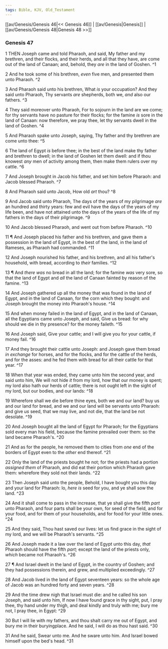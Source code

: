 ```yaml
---
tags: Bible, KJV, Old_Testament
---
```


[[av/Genesis/Genesis 46|<< Genesis 46]] | [[av/Genesis|Genesis]] | [[av/Genesis/Genesis 48|Genesis 48 >>]]

### Genesis 47

1 THEN Joseph came and told Pharaoh, and said, My father and my brethren, and their flocks, and their herds, and all that they have, are come out of the land of Canaan; and, behold, they _are_ in the land of Goshen. ^1

2 And he took some of his brethren, _even_ five men, and presented them unto Pharaoh. ^2

3 And Pharaoh said unto his brethren, What _is_ your occupation? And they said unto Pharaoh, Thy servants _are_ shepherds, both we, _and_ also our fathers. ^3

4 They said moreover unto Pharaoh, For to sojourn in the land are we come; for thy servants have no pasture for their flocks; for the famine _is_ sore in the land of Canaan: now therefore, we pray thee, let thy servants dwell in the land of Goshen. ^4

5 And Pharaoh spake unto Joseph, saying, Thy father and thy brethren are come unto thee: ^5

6 The land of Egypt _is_ before thee; in the best of the land make thy father and brethren to dwell; in the land of Goshen let them dwell: and if thou knowest _any_ men of activity among them, then make them rulers over my cattle. ^6

7 And Joseph brought in Jacob his father, and set him before Pharaoh: and Jacob blessed Pharaoh. ^7

8 And Pharaoh said unto Jacob, How old _art_ thou? ^8

9 And Jacob said unto Pharaoh, The days of the years of my pilgrimage _are_ an hundred and thirty years: few and evil have the days of the years of my life been, and have not attained unto the days of the years of the life of my fathers in the days of their pilgrimage. ^9

10 And Jacob blessed Pharaoh, and went out from before Pharaoh. ^10

11 ¶ And Joseph placed his father and his brethren, and gave them a possession in the land of Egypt, in the best of the land, in the land of Rameses, as Pharaoh had commanded. ^11

12 And Joseph nourished his father, and his brethren, and all his father's household, with bread, according to _their_ families. ^12

13 ¶ And _there_ _was_ no bread in all the land; for the famine _was_ very sore, so that the land of Egypt and _all_ the land of Canaan fainted by reason of the famine. ^13

14 And Joseph gathered up all the money that was found in the land of Egypt, and in the land of Canaan, for the corn which they bought: and Joseph brought the money into Pharaoh's house. ^14

15 And when money failed in the land of Egypt, and in the land of Canaan, all the Egyptians came unto Joseph, and said, Give us bread: for why should we die in thy presence? for the money faileth. ^15

16 And Joseph said, Give your cattle; and I will give you for your cattle, if money fail. ^16

17 And they brought their cattle unto Joseph: and Joseph gave them bread _in_ _exchange_ for horses, and for the flocks, and for the cattle of the herds, and for the asses: and he fed them with bread for all their cattle for that year. ^17

18 When that year was ended, they came unto him the second year, and said unto him, We will not hide _it_ from my lord, how that our money is spent; my lord also hath our herds of cattle; there is not ought left in the sight of my lord, but our bodies, and our lands: ^18

19 Wherefore shall we die before thine eyes, both we and our land? buy us and our land for bread, and we and our land will be servants unto Pharaoh: and give _us_ seed, that we may live, and not die, that the land be not desolate. ^19

20 And Joseph bought all the land of Egypt for Pharaoh; for the Egyptians sold every man his field, because the famine prevailed over them: so the land became Pharaoh's. ^20

21 And as for the people, he removed them to cities from _one_ end of the borders of Egypt even to the _other_ end thereof. ^21

22 Only the land of the priests bought he not; for the priests had a portion _assigned_ _them_ of Pharaoh, and did eat their portion which Pharaoh gave them: wherefore they sold not their lands. ^22

23 Then Joseph said unto the people, Behold, I have bought you this day and your land for Pharaoh: lo, _here_ _is_ seed for you, and ye shall sow the land. ^23

24 And it shall come to pass in the increase, that ye shall give the fifth _part_ unto Pharaoh, and four parts shall be your own, for seed of the field, and for your food, and for them of your households, and for food for your little ones. ^24

25 And they said, Thou hast saved our lives: let us find grace in the sight of my lord, and we will be Pharaoh's servants. ^25

26 And Joseph made it a law over the land of Egypt unto this day, _that_ Pharaoh should have the fifth _part;_ except the land of the priests only, _which_ became not Pharaoh's. ^26

27 ¶ And Israel dwelt in the land of Egypt, in the country of Goshen; and they had possessions therein, and grew, and multiplied exceedingly. ^27

28 And Jacob lived in the land of Egypt seventeen years: so the whole age of Jacob was an hundred forty and seven years. ^28

29 And the time drew nigh that Israel must die: and he called his son Joseph, and said unto him, If now I have found grace in thy sight, put, I pray thee, thy hand under my thigh, and deal kindly and truly with me; bury me not, I pray thee, in Egypt: ^29

30 But I will lie with my fathers, and thou shalt carry me out of Egypt, and bury me in their buryingplace. And he said, I will do as thou hast said. ^30

31 And he said, Swear unto me. And he sware unto him. And Israel bowed himself upon the bed's head. ^31
